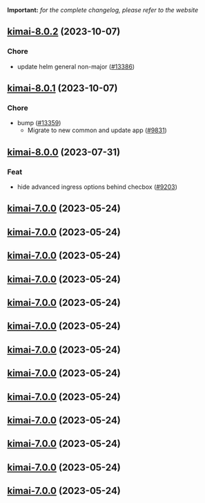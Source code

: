 **Important:**
*for the complete changelog, please refer to the website*




## [kimai-8.0.2](https://github.com/succelle/charts/compare/kimai-8.0.1...kimai-8.0.2) (2023-10-07)

### Chore

- update helm general non-major ([#13386](https://github.com/succelle/charts/issues/13386))
  
  


## [kimai-8.0.1](https://github.com/succelle/charts/compare/kimai-8.0.0...kimai-8.0.1) (2023-10-07)

### Chore

- bump ([#13359](https://github.com/succelle/charts/issues/13359))
  - Migrate to new common and update app ([#9831](https://github.com/succelle/charts/issues/9831))
  
  





## [kimai-8.0.0](https://github.com/succelle/charts/compare/kimai-7.0.0...kimai-8.0.0) (2023-07-31)

### Feat

- hide advanced ingress options behind checbox ([#9203](https://github.com/succelle/charts/issues/9203))
  
  


## [kimai-7.0.0](https://github.com/succelle/charts/compare/kimai-6.0.21...kimai-7.0.0) (2023-05-24)




## [kimai-7.0.0](https://github.com/succelle/charts/compare/kimai-6.0.21...kimai-7.0.0) (2023-05-24)




## [kimai-7.0.0](https://github.com/succelle/charts/compare/kimai-6.0.21...kimai-7.0.0) (2023-05-24)




## [kimai-7.0.0](https://github.com/succelle/charts/compare/kimai-6.0.21...kimai-7.0.0) (2023-05-24)




## [kimai-7.0.0](https://github.com/succelle/charts/compare/kimai-6.0.21...kimai-7.0.0) (2023-05-24)




## [kimai-7.0.0](https://github.com/succelle/charts/compare/kimai-6.0.21...kimai-7.0.0) (2023-05-24)




## [kimai-7.0.0](https://github.com/succelle/charts/compare/kimai-6.0.21...kimai-7.0.0) (2023-05-24)




## [kimai-7.0.0](https://github.com/succelle/charts/compare/kimai-6.0.21...kimai-7.0.0) (2023-05-24)




## [kimai-7.0.0](https://github.com/succelle/charts/compare/kimai-6.0.21...kimai-7.0.0) (2023-05-24)




## [kimai-7.0.0](https://github.com/succelle/charts/compare/kimai-6.0.21...kimai-7.0.0) (2023-05-24)




## [kimai-7.0.0](https://github.com/succelle/charts/compare/kimai-6.0.21...kimai-7.0.0) (2023-05-24)




## [kimai-7.0.0](https://github.com/succelle/charts/compare/kimai-6.0.21...kimai-7.0.0) (2023-05-24)




## [kimai-7.0.0](https://github.com/succelle/charts/compare/kimai-6.0.21...kimai-7.0.0) (2023-05-24)

